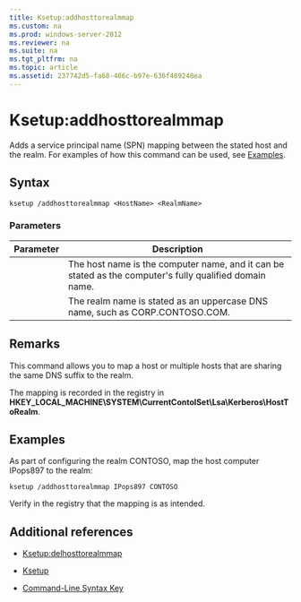 ```yaml
---
title: Ksetup:addhosttorealmmap
ms.custom: na
ms.prod: windows-server-2012
ms.reviewer: na
ms.suite: na
ms.tgt_pltfrm: na
ms.topic: article
ms.assetid: 237742d5-fa68-466c-b97e-636f489248ea
---
```

# Ksetup:addhosttorealmmap
Adds a service principal name \(SPN\) mapping between the stated host and the realm. For examples of how this command can be used, see [Examples](#BKMK_Examples).  
  
## Syntax  
  
```  
ksetup /addhosttorealmmap <HostName> <RealmName>  
```  
  
### Parameters  
  
|Parameter|Description|  
|-------------|---------------|  
|<HostName>|The host name is the computer name, and it can be stated as the computer's fully qualified domain name.|  
|<RealmName>|The realm name is stated as an uppercase DNS name, such as CORP.CONTOSO.COM.|  
  
## Remarks  
This command allows you to map a host or multiple hosts that are sharing the same DNS suffix to the realm.  
  
The mapping is recorded in the registry in **HKEY\_LOCAL\_MACHINE\\SYSTEM\\CurrentContolSet\\Lsa\\Kerberos\\HostToRealm**.  
  
## <a name="BKMK_Examples"></a>Examples  
As part of configuring the realm CONTOSO, map the host computer IPops897 to the realm:  
  
```  
ksetup /addhosttorealmmap IPops897 CONTOSO  
```  
  
Verify in the registry that the mapping is as intended.  
  
## Additional references  
  
-   [Ksetup:delhosttorealmmap](Ksetup-delhosttorealmmap.md)  
  
-   [Ksetup](Ksetup.md)  
  
-   [Command-Line Syntax Key](Command-Line-Syntax-Key.md)  
  

